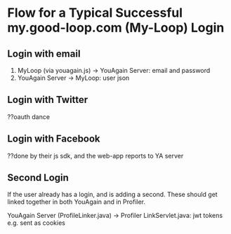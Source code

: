 
# Flow for a Typical Successful my.good-loop.com (My-Loop) Login

## Login with email

1. MyLoop (via youagain.js) -> YouAgain Server: email and password
2. YouAgain Server -> MyLoop: user json

## Login with Twitter

??oauth dance

## Login with Facebook

??done by their js sdk, and the web-app reports to YA server

## Second Login

If the user already has a login, and is adding a second.
These should get linked together in both YouAgain and in Profiler.

YouAgain Server (ProfileLinker.java) -> Profiler LinkServlet.java: jwt tokens e.g. sent as cookies

